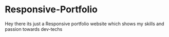 # Responsive-Portfolio
Hey there its just a Responsive portfolio website which shows my skills and passion towards dev-techs
